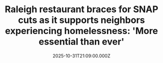 ---
title: "Raleigh restaurant braces for SNAP cuts as it supports neighbors experiencing homelessness: 'More essential than ever'"
date: 2025-10-31T21:09:00.000Z
category: Human Kindness
externalLink: "https://www.goodgoodgood.co/articles/snap-benefits-raleigh-restaurant-homeless"
image: ""
excerpt: "A Place At The Table sent out a powerful reminder ahead of SNAP benefits ending: 'We're here.'…"
---